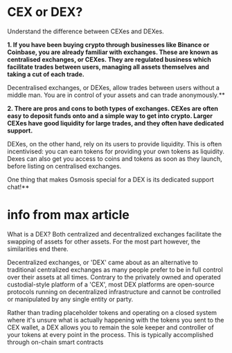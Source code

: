 # CEX or DEX?

Understand the difference between CEXes and DEXes.

**1. If you have been buying crypto through businesses like Binance or Coinbase, you are already familiar with exchanges. These are known as centralised exchanges, or CEXes. They are regulated business which facilitate trades between users, managing all assets themselves and taking a cut of each trade.**

Decentralised exchanges, or DEXes, allow trades between users without a middle man. You are in control of your assets and can trade anonymously.**

**2. There are pros and cons to both types of exchanges. CEXes are often easy to deposit funds onto and a simple way to get into crypto. Larger CEXes have good liquidity for large trades, and they often have dedicated support.**

DEXes, on the other hand, rely on its users to provide liquidity. This is often incentivised: you can earn tokens for providing your own tokens as liquidity. Dexes can also get you access to coins and tokens as soon as they launch, before listing on centralised exchanges.

One thing that makes Osmosis special for a DEX is its dedicated support chat!**



# info from max article
What is a DEX?
Both centralized and decentralized exchanges facilitate the swapping of assets for other assets. For the most part however, the similarities end there.


Decentralized exchanges, or 'DEX' came about as an alternative to traditional centralized exchanges as many people prefer to be in full control over their assets at all times. Contrary to the privately owned and operated custodial-style platform of a 'CEX', most DEX platforms are open-source protocols running on decentralized infrastructure and cannot be controlled or manipulated by any single entity or party.

Rather than trading placeholder tokens and operating on a closed system where it's unsure what is actually happening with the tokens you sent to the CEX wallet, a DEX allows you to remain the sole keeper and controller of your tokens at every point in the process. This is typically accomplished through on-chain smart contracts 
